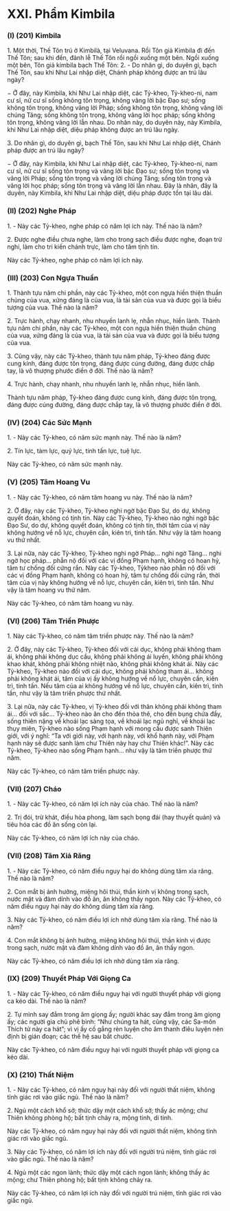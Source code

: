 # XXI. Phẩm Kimbila

### (I) (201) Kimbila

1\. Một thời, Thế Tôn trú ở Kimbilà, tại Veluvana. Rồi Tôn giả Kimbila đi đến Thế Tôn; sau khi đến,
đảnh lễ Thế Tôn rồi ngồi xuống một bên. Ngồi xuống một bên, Tôn giả kimbila bạch Thế Tôn:
2\. - Do nhân gì, do duyên gì, bạch Thế Tôn, sau khi Như Lai nhập diệt, Chánh pháp không được an trú
lâu ngày?

− Ở đây, này Kimbila, khi Như Lai nhập diệt, các Tỷ-kheo, Tỷ-kheo-ni, nam cư sĩ, nữ cư sĩ sống không
tôn trọng, không vâng lời bậc Ðạo sư; sống không tôn trọng, không vâng lời Pháp; sống không tôn
trọng, không vâng lời chúng Tăng; sống không tôn trọng, không vâng lời học pháp; sống không tôn
trọng, không vâng lời lẫn nhau. Do nhân này, do duyên này, này Kimbila, khi Như Lai nhập diệt, diệu
pháp không được an trú lâu ngày.

3\. Do nhân gì, do duyên gì, bạch Thế Tôn, sau khi Như Lai nhập diệt, Chánh pháp được an trú lâu ngày?

− Ở đây, này Kimbila, khi Như Lai nhập diệt, các Tỷ-kheo, Tỷ-kheo-ni, nam cư sĩ, nữ cư sĩ sống tôn
trọng và vâng lời bậc Ðạo sư; sống tôn trọng và vâng lời Pháp; sống tôn trọng và vâng lời chúng Tăng;
sống tôn trọng và vâng lời học pháp; sống tôn trọng và vâng lời lẫn nhau. Ðây là nhân, đây là duyên, này
Kimbila, khi Như Lai nhập diệt, diệu pháp được tồn tại lâu dài.

<!--pg-->
### (II) (202) Nghe Pháp

1\. - Này các Tỷ-kheo, nghe pháp có năm lợi ích này. Thế nào là năm?

2\. Ðược nghe điều chưa nghe, làm cho trong sạch điều được nghe, đoạn trừ nghi, làm cho tri kiến chánh
trực, làm cho tâm tịnh tín.

Này các Tỷ-kheo, nghe pháp có năm lợi ích này.

<!--pg-->
### (III) (203) Con Ngựa Thuần

1\. Thành tựu năm chi phần, này các Tỷ-kheo, một con ngựa hiền thiện thuần chủng của vua, xứng đáng
là của vua, là tài sản của vua và được gọi là biểu tượng của vua. Thế nào là năm?

2\. Trực hành, chạy nhanh, nhu nhuyến lanh lẹ, nhẫn nhục, hiền lành. Thành tựu năm chi phần, này các
Tỷ-kheo, một con ngựa hiền thiện thuần chủng của vua, xứng đáng là của vua, là tài sản của vua và được
gọi là biểu tượng của vua.

3\. Cũng vậy, này các Tỷ-kheo, thành tựu năm pháp, Tỷ-kheo đáng được cung kính, đáng được tôn trọng,
đáng được cúng đường, đáng được chắp tay, là vô thượng phước điền ở đời. Thế nào là năm?

4\. Trực hành, chạy nhanh, nhu nhuyến lanh lẹ, nhẫn nhục, hiền lành.

Thành tựu năm pháp, Tỷ-kheo đáng được cung kính, đáng được tôn trọng, đáng được cúng đường, đáng
được chắp tay, là vô thượng phước điền ở đời.

<!--pg-->
### (IV) (204) Các Sức Mạnh

1\. - Này các Tỷ-kheo, có năm sức mạnh này. Thế nào là năm?

2\. Tín lực, tàm lực, quý lực, tinh tấn lực, tuệ lực.

Này các Tỷ-kheo, có năm sức mạnh này.
<!--pg-->
### (V) (205) Tâm Hoang Vu

1\. - Này các Tỷ-kheo, có năm tâm hoang vu này. Thế nào là năm?

2\. Ở đây, này các Tỷ-kheo, Tỷ-kheo nghi ngờ bậc Ðạo Sư, do dự, không quyết đoán, không có tịnh tín.
Này các Tỷ-kheo, Tỷ-kheo nào nghi ngờ bậc Ðạo Sư, do dự, không quyết đoán, không có tịnh tín, thời
tâm của vị này không hướng về nỗ lực, chuyên cần, kiên trì, tinh tấn. Như vậy là tâm hoang vu thứ nhất.

3\. Lại nữa, này các Tỷ-kheo, Tỷ-kheo nghi ngờ Pháp... nghi ngờ Tăng... nghi ngờ học pháp... phẫn nộ
đối với các vị đồng Phạm hạnh, không có hoan hỷ, tâm tư chống đối cứng rắn. Này các Tỷ-kheo, Tỷkheo nào phẫn nộ đối với các vị đồng Phạm hạnh, không có hoan hỷ, tâm tư chống đối cứng rắn, thời
tâm của vị này không hướng về nỗ lực, chuyên cần, kiên trì, tinh tấn. Như vậy là tâm hoang vu thứ năm.

Này các Tỷ-kheo, có năm tâm hoang vu này.

<!--pg-->
### (VI) (206) Tâm Triền Phược

1\. Này các Tỷ-kheo, có năm tâm triền phược này. Thế nào là năm?

2\. Ở đây, này các Tỷ-kheo, Tỷ-kheo đối với cái dục, không phải không tham ái, không phải không dục
cầu, không phải không ái luyến, không phải không khao khát, không phải không nhiệt não, không phải
không khát ái. Này các Tỷ-kheo, Tỷ-kheo nào đối với cái dục, không phải không tham ái... không phải
không khát ái, tâm của vị ấy không hướng về nổ lực, chuyên cần, kiên trì, tinh tấn. Nếu tâm của ai
không hướng về nổ lực, chuyên cần, kiên trì, tinh tấn, như vậy là tâm triền phược thứ nhất.

3\. Lại nữa, này các Tỷ-kheo, vị Tỷ-kheo đối với thân không phải không tham ái... đối với sắc... Tỷ-kheo
nào ăn cho đến thỏa thê, cho đến bụng chứa đầy, sống thiên nặng về khoái lạc sàng tọa, về khoái lạc ngủ
nghỉ, về khoái lạc thụy miên, Tỷ-kheo nào sống Phạm hạnh với mong cầu được sanh Thiên giới, với ý
nghĩ: “Ta với giới này, với hạnh này, với khổ hạnh này, với Phạm hạnh này sẽ được sanh làm chư Thiên
này hay chư Thiên khác!”. Này các Tỷ-kheo, Tỷ-kheo nào sống Phạm hạnh... như vậy là tâm triền
phược thứ năm.

Này các Tỷ-kheo, có năm tâm triền phược này.

<!--pg-->
### (VII) (207) Cháo

1\. - Này các Tỷ-kheo, có năm lợi ích này của cháo. Thế nào là năm?

2\. Trị đói, trừ khát, điều hòa phong, làm sạch bọng đái (hay thuyết quản) và tiêu hóa các đồ ăn sống còn
lại.

Này các Tỷ-kheo, có năm lợi ích này của cháo.

<!--pg-->
### (VII) (208) Tăm Xiả Răng

1\. - Này các Tỷ-kheo, có năm điều nguy hại do không dùng tăm xỉa răng. Thế nào là năm?

2\. Con mắt bị ảnh hưởng, miệng hôi thúi, thần kinh vị không trong sạch, nước mật và đàm dính vào đồ
ăn, ăn không thấy ngon.
Này các Tỷ-kheo, có năm điều nguy hại này do không dùng tăm xỉa răng.

3\. Này các Tỷ-kheo, có năm điều lợi ích nhờ dùng tăm xỉa răng. Thế nào là năm?

4\. Con mắt không bị ảnh hưởng, miệng không hôi thúi, thần kinh vị được trong sạch, nước mật và đàm
không dính vào đồ ăn, ăn thấy ngon.

Này các Tỷ-kheo, có năm điều lợi ích nhờ dùng tăm xỉa răng.

<!--pg-->
### (IX) (209) Thuyết Pháp Với Giọng Ca

1\. - Này các Tỷ-kheo, có năm điều nguy hại với người thuyết pháp với giọng ca kéo dài. Thế nào là
năm?

2\. Tự mình say đắm trong âm giọng ấy; người khác say đắm trong âm giọng ấy; các người gia chủ phê
bình: “Như chúng ta hát, cũng vậy, các Sa-môn Thích tử này ca hát”; vì vị ấy cố gắng rèn luyện cho âm
thanh điêu luyện nên định bị gián đoạn; các thế hệ sau bắt chước.

Này các Tỷ-kheo, có năm điều nguy hại với người thuyết pháp với giọng ca kéo dài.

<!--pg-->
### (X) (210) Thất Niệm

1\. - Này các Tỷ-kheo, có năm nguy hại này đối với người thất niệm, không tỉnh giác rơi vào giấc ngủ.
Thế nào là năm?

2\. Ngủ một cách khổ sở; thức dậy một cách khổ sở; thấy ác mộng; chư Thiên không phòng hộ; bất tịnh
chảy ra, mộng tinh, di tinh.

Này các Tỷ-kheo, có năm nguy hại này đối với người thất niệm, không tỉnh giác rơi vào giấc ngủ.

3\. Này các Tỷ-kheo, có năm lợi ích này đối với người trú niệm, tỉnh giác rơi vào giấc ngủ. Thế nào là
năm?

4\. Ngủ một các ngon lành; thức dậy một cách ngon lành; không thấy ác mộng; chư Thiên phòng hộ; bất
tịnh không chảy ra.

Này các Tỷ-kheo, có năm lợi ích này đối với người trú niệm, tỉnh giác rơi vào giấc ngủ.

